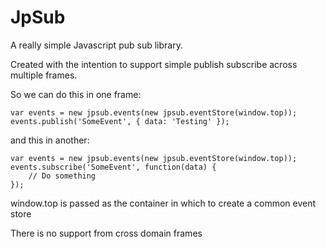 JpSub
=====

A really simple Javascript pub sub library. 

Created with the intention to support simple publish subscribe across multiple frames. 

So we can do this in one frame: 

	var events = new jpsub.events(new jpsub.eventStore(window.top));
	events.publish('SomeEvent', { data: 'Testing' });

and this in another:

	var events = new jpsub.events(new jpsub.eventStore(window.top));
	events.subscribe('SomeEvent', function(data) {
		// Do something	
	});

window.top is passed as the container in which to create a common event store

There is no support from cross domain frames
